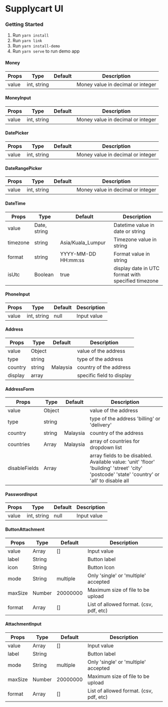 # Supplycart UI

### Getting Started
1. Run `yarn install`
2. Run `yarn link`
3. Run `yarn install-demo`
4. Run `yarn serve` to run demo app

#### Money
| Props | Type | Default | Description |
| --- | --- | --- | --- |
| value | int, string | | Money value in decimal or integer |

#### MoneyInput
| Props | Type | Default | Description |
| --- | --- | --- | --- |
| value | int, string | | Money value in decimal or integer |

#### DatePicker
| Props | Type | Default | Description |
| --- | --- | --- | --- |
| value | int, string | | Money value in decimal or integer |

#### DateRangePicker
| Props | Type | Default | Description |
| --- | --- | --- | --- |
| value | int, string | | Money value in decimal or integer |

#### DateTime
| Props | Type | Default | Description |
| --- | --- | --- | --- |
| value | Date, string | | Datetime value in date or string |
| timezone | string | Asia/Kuala_Lumpur | Timezone value in string |
| format | string | YYYY-MM-DD HH:mm:ss | Format value in string |
| isUtc | Boolean | true | display date in UTC format with specified timezone |

#### PhoneInput
| Props | Type | Default | Description |
| --- | --- | --- | --- |
| value | int, string | null | Input value |

#### Address
| Props | Type | Default | Description |
| --- | --- | --- | --- |
| value | Object | | value of the address |
| type | string | | type of the address |
| country | string | Malaysia | country of the address |
| display | array | | specific field to display|

#### AddressForm
| Props | Type | Default | Description |
| --- | --- | --- | --- |
| value | Object | | value of the address |
| type | string | | type of the address 'billing' or 'delivery' |
| country | string | Malaysia | country of the address |
| countries | Array | Malaysia | array of countries for dropdown list |
| disableFields | Array |  | array fields to be disabled. Available value: 'unit' 'floor' 'building' 'street' 'city' 'postcode' 'state' 'country' or 'all' to disable all |

#### PasswordInput
| Props | Type | Default | Description |
| --- | --- | --- | --- |
| value | int, string | null | Input value |

#### ButtonAttachment
| Props | Type | Default | Description |
| --- | --- | --- | --- |
| value | Array | [] | Input value |
| label | String |  | Button label |
| icon | String |  | Button Icon |
| mode | String | multiple | Only 'single' or 'multiple' accepted |
| maxSize | Number | 20000000 | Maximum size of file to be upload |
| format | Array | [] | List of allowed format. (csv, pdf, etc)  |

#### AttachmentInput
| Props | Type | Default | Description |
| --- | --- | --- | --- |
| value | Array | [] | Input value |
| label | String |  | Button label |
| mode | String | multiple | Only 'single' or 'multiple' accepted |
| maxSize | Number | 20000000 | Maximum size of file to be upload |
| format | Array | [] | List of allowed format. (csv, pdf, etc)  |